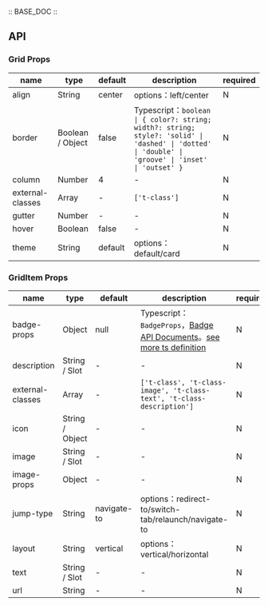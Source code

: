 :: BASE_DOC ::

## API
### Grid Props

name | type | default | description | required
-- | -- | -- | -- | --
align | String | center | options：left/center | N
border | Boolean / Object | false | Typescript：`boolean \| { color?: string; width?: string; style?: 'solid' \| 'dashed' \| 'dotted' \| 'double' \| 'groove' \| 'inset' \| 'outset' }` | N
column | Number | 4 | \- | N
external-classes | Array | - | `['t-class']` | N
gutter | Number | - | \- | N
hover | Boolean | false | \- | N
theme | String | default | options：default/card | N

### GridItem Props

name | type | default | description | required
-- | -- | -- | -- | --
badge-props | Object | null | Typescript：`BadgeProps`，[Badge API Documents](./badge?tab=api)。[see more ts definition](https://github.com/Tencent/tdesign-miniprogram/tree/develop/src/grid-item/type.ts) | N
description | String / Slot | - | \- | N
external-classes | Array | - | `['t-class', 't-class-image', 't-class-text', 't-class-description']` | N
icon | String / Object | - | \- | N
image | String / Slot | - | \- | N
image-props | Object | - | \- | N
jump-type | String | navigate-to | options：redirect-to/switch-tab/relaunch/navigate-to | N
layout | String | vertical | options：vertical/horizontal | N
text | String / Slot | - | \- | N
url | String | - | \- | N
